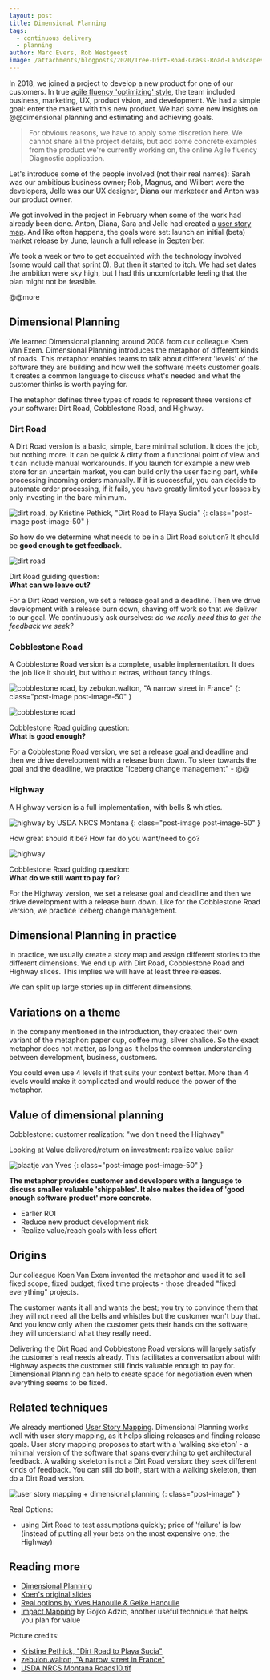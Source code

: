 ```yaml
---
layout: post
title: Dimensional Planning
tags:
  - continuous delivery
  - planning
author: Marc Evers, Rob Westgeest
image: /attachments/blogposts/2020/Tree-Dirt-Road-Grass-Road-Landscapes-Green-House-2423162.jpg
---
```


In 2018, we joined a project to develop a new product for one of our customers. In true [agile fluency 'optimizing' style](https://martinfowler.com/articles/agileFluency.html), the team included business, marketing, UX, product vision, and development. We had a simple goal: enter the market with this new product. We had some new insights on @@dimensional planning and estimating and achieving goals. 

> For obvious reasons, we have to apply some discretion here. We cannot share all the project details, but add some concrete examples from the product we're currently working on, the online Agile fluency Diagnostic application.

Let's introduce some of the people involved (not their real names): Sarah was our ambitious business owner; Rob, Magnus, and Wilbert were the developers, Jelle was our UX designer, Diana our marketeer and Anton was our product owner.

We got involved in the project in February when some of the work had already been done. Anton, Diana, Sara and Jelle had created a [user story map](https://www.jpattonassociates.com/the-new-backlog/). And like often happens, the goals were set: launch an initial (beta) market release by June, launch a full release in September.

We took a week or two to get acquainted with the technology involved (some would call that sprint 0). But then it started to itch. We had set dates the ambition were sky high, but I had this uncomfortable feeling that the plan might not be feasible. 

@@more


## Dimensional Planning

We learned Dimensional planning around 2008 from our colleague Koen Van Exem. Dimensional Planning introduces the metaphor of different kinds of roads. This metaphor enables teams to talk about different 'levels' of the software they are building and how well the software meets customer goals. It creates a common language to discuss what's needed and what the customer thinks is worth paying for.

The metaphor defines three types of roads to represent three versions of your software: Dirt Road, Cobblestone Road, and Highway.

### Dirt Road

A Dirt Road version is a basic, simple, bare minimal solution. It does the job, but nothing more. It can be quick & dirty from a functional point of view and it can include manual workarounds. If you launch for example a new web store for an uncertain market, you can build only the user facing part, while processing incoming orders manually. If it is successful, you can decide to automate order processing, if it fails, you have greatly limited your losses by only investing in the bare minimum.

![dirt road, by Kristine Pethick, "Dirt Road to Playa Sucia"](/attachments/blogposts/2020/dirtroad.jpg)
{: class="post-image post-image-50" }

So how do we determine what needs to be in a Dirt Road solution? It should be **good enough to get feedback**.

<div class="shout-out">
  <div>
    <img src="/attachments/blogposts/2020/dirtroad-sketch.png" alt="dirt road">
  </div>
  <div>
    <p>Dirt Road guiding question:<br>
    <strong>What can we leave out?</strong></p>
  </div>
</div>

For a Dirt Road version, we set a release goal and a deadline. Then we drive development with a release burn down, shaving off work so that we deliver to our goal. We continuously ask ourselves: _do we really need this to get the feedback we seek?_

### Cobblestone Road

A Cobblestone Road version is a complete, usable implementation. It does the job like it should, but without extras, without fancy things.

![cobblestone road, by zebulon.walton, "A narrow street in France"](/attachments/blogposts/2020/cobblestoneroad.jpg)
{: class="post-image post-image-50" }

<div class="shout-out">
  <div>
    <img src="/attachments/blogposts/2020/cobblestoneroad-sketch.png" alt="cobblestone road">
  </div>
  <div>
    <p>Cobblestone Road guiding question:<br>
    <strong>What is good enough?</strong></p>
  </div>
</div>

For a Cobblestone Road version, we set a release goal and deadline and then we drive development with a release burn down. To steer towards the goal and the deadline, we practice "Iceberg change management" - @@

### Highway

A Highway version is a full implementation, with bells & whistles.

![highway by USDA NRCS Montana](/attachments/blogposts/2020/highway.jpg)
{: class="post-image post-image-50" }

How great should it be? How far do you want/need to go? 

<div class="shout-out">
  <div>
    <img src="/attachments/blogposts/2020/highway-sketch.png" alt="highway">
  </div>
  <div>
    <p>Cobblestone Road guiding question:<br>
    <strong>What do we still want to pay for?</strong></p>
  </div>
</div>

For the Highway version, we set a release goal and deadline and then we drive development with a release burn down. Like for the Cobblestone Road version, we practice Iceberg change management.

## Dimensional Planning in practice

In practice, we usually create a story map and assign different stories to the different dimensions. We end up with Dirt Road, Cobblestone Road and Highway slices. This implies we will have at least three releases.

We can split up large stories up in different dimensions.

## Variations on a theme

In the company mentioned in the introduction, they created their own variant of the metaphor: paper cup, coffee mug, silver chalice. So the exact metaphor does not matter, as long as it helps the common understanding between development, business, customers.

You could even use 4 levels if that suits your context better. More than 4 levels would make it complicated and would reduce the power of the metaphor.

## Value of dimensional planning

Cobblestone: customer realization: "we don't need the Highway"

Looking at Value delivered/return on investment: realize value ealier 

![plaatje van Yves](/attachments/blogposts/2020/yves-hanoulle-roi-dimensional-planning.png)
{: class="post-image post-image-50" }

**The metaphor provides customer and developers with a language to discuss smaller valuable 'shippables'. It also makes the idea of 'good enough software product' more concrete.**

- Earlier ROI
- Reduce new product development risk
- Realize value/reach goals with less effort

## Origins

Our colleague Koen Van Exem invented the metaphor and used it to sell fixed scope, fixed budget, fixed time projects - those dreaded "fixed everything" projects.

The customer wants it all and wants the best; you try to convince them that they will not need all the bells and whistles but the customer won't buy that. And you know only when the customer gets their hands on the software, they will understand what they really need. 

Delivering the Dirt Road and Cobblestone Road versions will largely satisfy the customer's real needs already. This facilitates a conversation about with Highway aspects the customer still finds valuable enough to pay for. Dimensional Planning can help to create space for negotiation even when everything seems to be fixed.

## Related techniques

We already mentioned [User Story Mapping](https://jpattonassociates.com/the-new-backlog/). Dimensional Planning works well with user story mapping, as it helps slicing releases and finding release goals.
User story mapping proposes to start with a ‘walking skeleton’ - a minimal version of the software that spans everything to get architectural feedback. A walking skeleton is not a Dirt Road version: they seek different kinds of feedback. You can still do both, start with a walking skeleton, then do a Dirt Road version.

![user story mapping + dimensional planning](/attachments/blogposts/2020/storymapping-slices.jpg)
{: class="post-image" }

Real Options: 
- using Dirt Road to test assumptions quickly; price of 'failure' is low (instead of putting all your bets on the most expensive one, the Highway) 

## Reading more

- [Dimensional Planning](http://www.hanoulle.be/2015/07/dimensional-planning/)
- [Koen's original slides](https://www.slideshare.net/inxin/dimensional-planning-30790935)
- [Real options by Yves Hanoulle & Geike Hanoulle](https://www.youtube.com/watch?v=YAxUwZzlMJE&feature=youtu.be)
- [Impact Mapping](https://www.impactmapping.org/) by Gojko Adzic, another useful technique that helps you plan for value

Picture credits:
- [Kristine Pethick, "Dirt Road to Playa Sucia"](https://www.flickr.com/photos/159897164@N04/40783372452/in/photolist-258TrL1-Afe78x-2e5fABY-wK1zvu-AAw3gg-FaS4A9-wCH4Hy-HjyqV2-22WokAY-QwHpso-2cvycxd-24wYVLC-AAsydZ-fy1URA-28SRmsL-kyENwx-AAw8XM-gueM6v-nsTvQM-219Whd6-51FcWq-frzDGo-2ecogf6-26KpEaE-5S3U2x-21JB2Pq-ow8ULT-ha2Cr8-2bBiKtr-jjogDL-GmGbtt-AqZPJp-2df496k-TmLvuy-ouhRge-4C37VL-21JEYwC-2e5f6bJ-2c41qqq-2a4XmCv-cU9djQ-2ax4mX7-ha2Fqy-2cL1ERB-219Wh48-tB1sne-2196PmW-21JAZo3-XUYaP8-ow9dTY)
- [zebulon.walton, "A narrow street in France"](https://www.flickr.com/photos/129869996@N05/16815586995/in/photolist-rBWhaH-5qgr2g-e8wECB-aShcAZ-aekRjc-LXAN49-cCZkkj-9292a5-6j7NA7-f1Wbih-91Q72X-24SCcRY-od5Tk9-5JTGzY-yd8wKp-g6AF97-Ay9rBE-YMnEsM-cCZjBu-arEaAi-2aA7LLB-owu81r-sHyPto-sHyND7-215rrXQ-yJ7KXG-HtZtYD-NjKGD-ySQjM3-xNd7Wa-oyeT6r-yGM23b-oeq3PJ-ysuTmh-yK6vxD-qrPQEU-2fqyUjN-LmZVfy-5GANxN-amymNE-aRPN1i-5JNsFP-5rZobf-8XQ1u1-bLLknX-5uxt8X-5JNrYp-68mpfT-ouGyT3-tnMHPu)
- [USDA NRCS Montana
Roads10.tif](https://www.flickr.com/photos/160831427@N06/24195960627/in/photolist-CS7C7X-JKmsWE-4vgo5-pu9JtG-Bwko6v-AKAiop-WcDfnj-atAVun-nvQZPY-x9pXL-28vzsLu-MtbseE-A7JWbG-AJvZpQ-orukdd-5k7aMq-eZpV1-JVcMs-pihYiS-uQ5Tfk-PEpYHo-GyLPDT-6BpjPj-5DSQ5G-8ZNkh-frzDGo-xTL8u2-q9h6Ea-vbRjRF-vRefE8-aiB7mr-ogoG4R-vYpdL-ehUpXY-8RDsQg-gGNuS1-eApn8j-dNTbn4-HDpFNM-dAexNJ-2fBMt7v-5hnrJy-ZnjRne-GHLchu-HAsM7L-8DoSXS-Lqnud2-xDeVre-5Avufr-2SaQ5a)
